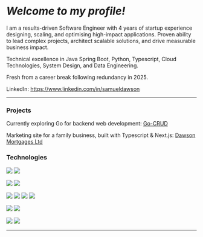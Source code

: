 # *Welcome to my profile!*

I am a results-driven Software Engineer with 4 years of startup experience designing, scaling, and optimising high-impact applications. Proven ability to lead complex projects, architect scalable solutions, and drive measurable business impact.

Technical excellence in Java Spring Boot, Python, Typescript, Cloud Technologies, System Design, and Data Engineering.

Fresh from a career break following redundancy in 2025.

LinkedIn: https://www.linkedin.com/in/samueldawson

<hr>

### Projects

Currently exploring Go for backend web development: <a href="https://github.com/Verano-20/go-crud">Go-CRUD</a>

Marketing site for a family business, built with Typescript & Next.js: <a href="https://dawsonmortgages.co.uk">Dawson Mortgages Ltd</a>

### Technologies
<img src="https://img.shields.io/badge/-Java-ED8B00?style=plastic"/> <img src="https://img.shields.io/badge/-Spring-6DB33F?style=plastic&logo=spring&logoWidth=20&logoColor=white"/> 

<img src="https://img.shields.io/badge/-Python-3776AB?style=plastic&logo=python&logoWidth=20&logoColor=white"/> <img src="https://img.shields.io/badge/-Go-00ADD8?style=plastic&logo=go&logoWidth=20&logoColor=white"/> 

<img src="https://img.shields.io/badge/-TypeScript-3178C6?style=plastic&logo=typescript&logoWidth=20&logoColor=white"/> <img src="https://img.shields.io/badge/-JavaScript-F7DF1E?style=plastic&logo=javascript&logoWidth=20&logoColor=black"/> <img src="https://img.shields.io/badge/-React.js-61DAFB?style=plastic&logo=react&logoWidth=20&logoColor=black"/> <img src="https://img.shields.io/badge/-Next.js-000000?style=plastic&logo=react&logoWidth=20&logoColor=white"/>

<img src="https://img.shields.io/badge/-PostgreSQL-4169E1?style=plastic&logo=postgresql&logoWidth=20&logoColor=white"/> <img src="https://img.shields.io/badge/-MySQL-4479A1?style=plastic&logo=mysql&logoWidth=20&logoColor=white"/>

<img src="https://img.shields.io/badge/-GCP-4285F4?style=plastic&logo=googlecloud&logoWidth=20&logoColor=white"/> <img src="https://img.shields.io/badge/-Terraform-844FBA?style=plastic&logo=terraform&logoWidth=20&logoColor=white"/>

<hr>
